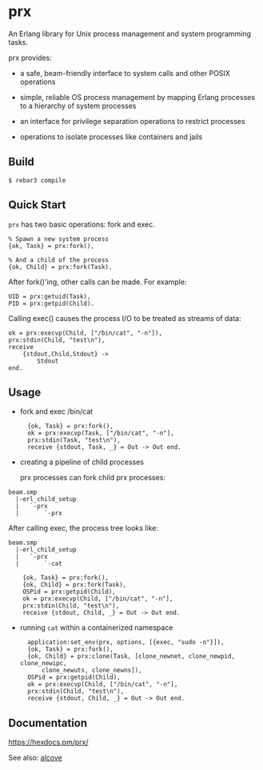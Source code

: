 prx
===

An Erlang library for Unix process management and system programming
tasks.

prx provides:

* a safe, beam-friendly interface to system calls and other POSIX operations

* simple, reliable OS process management by mapping Erlang processes to
  a hierarchy of system processes

* an interface for privilege separation operations to restrict processes

* operations to isolate processes like containers and jails

Build
-----

    $ rebar3 compile

Quick Start
-----------

`prx` has two basic operations: fork and exec.

    % Spawn a new system process
    {ok, Task} = prx:fork(),
    
    % And a child of the process
    {ok, Child} = prx:fork(Task).

After fork()'ing, other calls can be made. For example:

    UID = prx:getuid(Task),
    PID = prx:getpid(Child).

Calling exec() causes the process I/O to be treated as streams of data:

    ok = prx:execvp(Child, ["/bin/cat", "-n"]),
    prx:stdin(Child, "test\n"),
    receive
        {stdout,Child,Stdout} ->
            Stdout
    end.

Usage
-----

* fork and exec /bin/cat

        {ok, Task} = prx:fork(),
        ok = prx:execvp(Task, ["/bin/cat", "-n"],
        prx:stdin(Task, "test\n"),
        receive {stdout, Task, _} = Out -> Out end.

* creating a pipeline of child processes

  prx processes can fork child prx processes:

```
beam.smp
  |-erl_child_setup
  |   `-prx
  |       `-prx
```

  After calling exec, the process tree looks like:

```
beam.smp
  |-erl_child_setup
  |   `-prx
  |       `-cat
```

```
    {ok, Task} = prx:fork(),
    {ok, Child} = prx:fork(Task),
    OSPid = prx:getpid(Child),
    ok = prx:execvp(Child, ["/bin/cat", "-n"],
    prx:stdin(Child, "test\n"),
    receive {stdout, Child, _} = Out -> Out end.
```

* running `cat` within a containerized namespace

        application:set_env(prx, options, [{exec, "sudo -n"}]),
        {ok, Task} = prx:fork(),
        {ok, Child} = prx:clone(Task, [clone_newnet, clone_newpid, clone_newipc,
            clone_newuts, clone_newns]),
        OSPid = prx:getpid(Child),
        ok = prx:execvp(Child, ["/bin/cat", "-n"],
        prx:stdin(Child, "test\n"),
        receive {stdout, Child, _} = Out -> Out end.

Documentation
-------------

https://hexdocs.pm/prx/

See also: [alcove](https://hexdocs.pm/alcove/)
